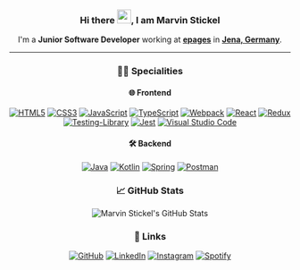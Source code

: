 <div align="center">

### Hi there <img src="https://media.giphy.com/media/hvRJCLFzcasrR4ia7z/giphy.gif" height="25rem">, I am Marvin Stickel

I'm a **Junior Software Developer** working at **[epages](https://epages.com/en/)** in **[Jena, Germany](https://goo.gl/maps/FjHhzhpnCxg4z4FF6)**.

---

### 👨‍💻 Specialities

#### 🌐 Frontend

[![HTML5](https://img.shields.io/badge/html5-%23E34F26.svg?style=for-the-badge&logo=html5&logoColor=white)](https://developer.mozilla.org/en-US/docs/Glossary/HTML)
[![CSS3](https://img.shields.io/badge/css3-%231572B6.svg?style=for-the-badge&logo=css3&logoColor=white)](https://developer.mozilla.org/en-US/docs/Glossary/CSS)
[![JavaScript](https://img.shields.io/badge/javascript-%23323330.svg?style=for-the-badge&logo=javascript&logoColor=%23F7DF1E)](https://developer.mozilla.org/en-US/docs/Glossary/JavaScript)
[![TypeScript](https://img.shields.io/badge/typescript-%23007ACC.svg?style=for-the-badge&logo=typescript&logoColor=white)](https://www.typescriptlang.org/)
[![Webpack](https://img.shields.io/badge/webpack-%238DD6F9.svg?style=for-the-badge&logo=webpack&logoColor=black)](https://webpack.js.org/)
[![React](https://img.shields.io/badge/react-%2320232a.svg?style=for-the-badge&logo=react&logoColor=%2361DAFB)](https://reactjs.org/)
[![Redux](https://img.shields.io/badge/redux-%23593d88.svg?style=for-the-badge&logo=redux&logoColor=white)](https://redux.js.org/)
[![Testing-Library](https://img.shields.io/badge/-TestingLibrary-%23E33332?style=for-the-badge&logo=testing-library&logoColor=white)](https://testing-library.com/)
[![Jest](https://img.shields.io/badge/-jest-%23C21325?style=for-the-badge&logo=jest&logoColor=white)](https://jestjs.io/)
[![Visual Studio Code](https://img.shields.io/badge/VisualStudioCode-0078d7.svg?style=for-the-badge&logo=visual-studio-code&logoColor=white)](https://code.visualstudio.com/)

#### 🛠 Backend

[![Java](https://img.shields.io/badge/java-%23ED8B00.svg?style=for-the-badge&logo=java&logoColor=white)](https://go.java/)
[![Kotlin](https://img.shields.io/badge/kotlin-%230095D5.svg?style=for-the-badge&logo=kotlin&logoColor=white)](https://kotlinlang.org/)
[![Spring](https://img.shields.io/badge/spring-%236DB33F.svg?style=for-the-badge&logo=spring&logoColor=white)](https://spring.io/projects/spring-framework)
[![Postman](https://img.shields.io/badge/Postman-FF6C37?style=for-the-badge&logo=postman&logoColor=red)](https://www.postman.com/)

### 📈 GitHub Stats

<img src="https://github-readme-stats.vercel.app/api?username=SenseiMarv&count_private=true&show_icons=true&theme=onedark&hide_border=true&border_radius=1rem" alt="Marvin Stickel's GitHub Stats">

### 🔗 Links

[![GitHub](https://img.shields.io/badge/GitHub-000000?style=for-the-badge&logo=GitHub&logoColor=white)](https://github.com/SenseiMarv)
[![LinkedIn](https://img.shields.io/badge/Linked_In-0077B5?style=for-the-badge&logo=LinkedIn&logoColor=white)](https://www.linkedin.com/in/mstickel/)
[![Instagram](https://img.shields.io/badge/Instagram-E4405F?style=for-the-badge&logo=instagram&logoColor=white)](https://www.instagram.com/senseimarv/)
[![Spotify](https://img.shields.io/badge/Spotify-1ED760?style=for-the-badge&logo=spotify&logoColor=white)](https://open.spotify.com/user/themalvin)

</div>

